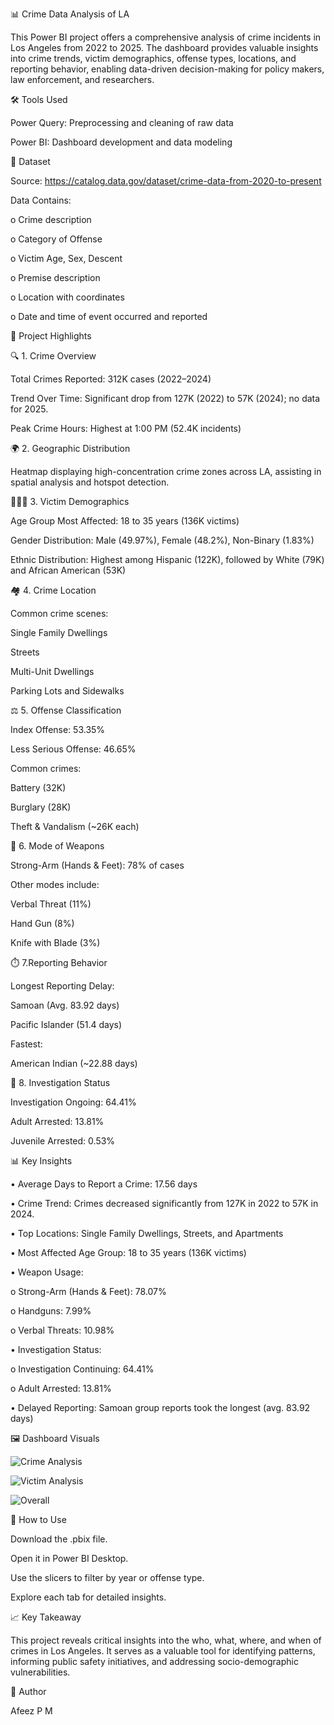 📊 Crime Data Analysis of LA
    

This Power BI project offers a comprehensive analysis of crime incidents in Los Angeles from 2022 to 2025. The dashboard provides valuable insights into crime trends, victim demographics, offense types, locations, and reporting behavior, enabling data-driven decision-making for policy makers, law enforcement, and researchers.


🛠️ Tools Used


Power Query: Preprocessing and cleaning of raw data

Power BI: Dashboard development and data modeling


📁 Dataset


Source: https://catalog.data.gov/dataset/crime-data-from-2020-to-present 

Data Contains:

 o	Crime description
    
 o	Category of Offense
   
 o	Victim Age, Sex, Descent
    
 o	Premise description
    
 o	Location with coordinates
    
 o	Date and time of event occurred and reported




📌 Project Highlights


🔍 1. Crime Overview


Total Crimes Reported: 312K cases (2022–2024)

Trend Over Time: Significant drop from 127K (2022) to 57K (2024); no data for 2025.

Peak Crime Hours: Highest at 1:00 PM (52.4K incidents)



🌍 2. Geographic Distribution


Heatmap displaying high-concentration crime zones across LA, assisting in spatial analysis and hotspot detection.



🧑‍🤝‍🧑 3. Victim Demographics


Age Group Most Affected: 18 to 35 years (136K victims)

Gender Distribution: Male (49.97%), Female (48.2%), Non-Binary (1.83%)

Ethnic Distribution: Highest among Hispanic (122K), followed by White (79K) and African American (53K)



🏘️ 4. Crime Location


Common crime scenes:

Single Family Dwellings

Streets

Multi-Unit Dwellings

Parking Lots and Sidewalks



⚖️ 5. Offense Classification


Index Offense: 53.35%

Less Serious Offense: 46.65%


Common crimes:


Battery (32K)

Burglary (28K)

Theft & Vandalism (~26K each)



🔫 6. Mode of Weapons


Strong-Arm (Hands & Feet): 78% of cases

Other modes include:

Verbal Threat (11%)

Hand Gun (8%)

Knife with Blade (3%)



⏱️ 7.Reporting Behavior


Longest Reporting Delay:

Samoan (Avg. 83.92 days)

Pacific Islander (51.4 days)

Fastest:

American Indian (~22.88 days)


🚓 8. Investigation Status


Investigation Ongoing: 64.41%

Adult Arrested: 13.81%

Juvenile Arrested: 0.53%


📊 Key Insights


•	Average Days to Report a Crime: 17.56 days


•	Crime Trend: Crimes decreased significantly from 127K in 2022 to 57K in 2024.

 
•	Top Locations: Single Family Dwellings, Streets, and Apartments


•	Most Affected Age Group: 18 to 35 years (136K victims)


•	Weapon Usage:

 o	Strong-Arm (Hands & Feet): 78.07%
    
 o	Handguns: 7.99%
    
 o	Verbal Threats: 10.98%
    
    
•	Investigation Status:


o	Investigation Continuing: 64.41%
    
o	Adult Arrested: 13.81%

    
•	Delayed Reporting: Samoan group reports took the longest (avg. 83.92 days)



🖼️ Dashboard Visuals



![Crime Analysis](https://github.com/user-attachments/assets/c490f98a-008e-469a-99f2-58ad3455077e)


![Victim Analysis ](https://github.com/user-attachments/assets/23f1da34-d473-4eb9-a7ca-c1be4c55b60b)

    
![Overall](https://github.com/user-attachments/assets/3ddbc6d7-9891-417e-973a-0cbb197a8149)



📌 How to Use


Download the .pbix file.

Open it in Power BI Desktop.

Use the slicers to filter by year or offense type.

Explore each tab for detailed insights.


📈 Key Takeaway

This project reveals critical insights into the who, what, where, and when of crimes in Los Angeles. It serves as a valuable tool for identifying patterns, informing public safety initiatives, and addressing socio-demographic vulnerabilities.


👤 Author

Afeez P M
